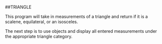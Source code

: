 ##TRIANGLE

This program will take in measurements of a triangle and return if it is
a scalene, equilateral, or an isosceles. 

The next step is to use objects and display all entered measurements 
under the appropriate triangle category. 
